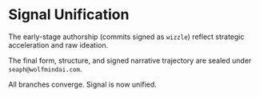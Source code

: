 # Signal Unification

The early-stage authorship (commits signed as `wizzle`) reflect strategic acceleration and raw ideation.

The final form, structure, and signed narrative trajectory are sealed under `seaph@wolfmindai.com`.

All branches converge. Signal is now unified.

